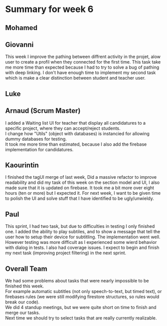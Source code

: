 # Summary for week 6

## Mohamed

## Giovanni
This week I improve the pathing between diffrent activity in the projet, alow user to create a profil when they connected for the first time. This task take me more time than expected because I had to try to solve a bug of pathing with deep linking. I don't have enough time to implement 
my second task which is make a clear distinction between student and teacher user.
## Luke 

## Arnaud (Scrum Master)
I added a Waiting list UI for teacher that display all candidatures to a specific project, where they can accept/reject students.  
I change how "Utils" (object with databases) is instancied for allowing dummy databases for testing.  
It took me more time than estimated, because I also add the firebase implementation for candidatures.

## Kaourintin 
I finished the tagUI merge of last week, Did a massive refactor to improve readability and did my task of this week on the section model and UI, I also made sure that it is updated on firebase.
It took me a bit more over eight hours (ten or more) but I expected it. 
For next week, I want to be given time to polish the UI and solve stuff that I have identified to be ugly/unwieldy.
## Paul
This sprint, I had two task, but due to difficulties in testing I only finished one.
I added the ability to play subtiles, and to show a message that tell the user how to setup their device for subtitling. The implementation went well. However testing was more difficult as I experienced some wierd behavior with dialog in tests. I also had coverage issues.
I expect to begin and finish my next task (improving project filtering) in the next sprint.



## Overall Team
We had some problems about tasks that were nearly impossible to be finished this week.  
For example automatic subtitles (not only speech-to-text, but timed text), or firebases rules (we were still modifying firestore structures, so rules would break our code).  
We did 4 standup meetings, but we were quite short on time to finish and merge our tasks.  
Next time we should try to select tasks that are really currently realizable.
